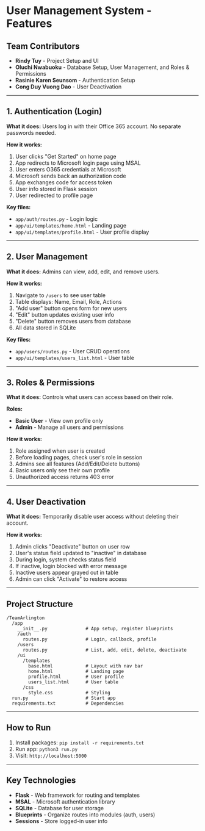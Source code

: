 # User Management System - Features

## Team Contributors
- **Rindy Tuy** - Project Setup and UI
- **Oluchi Nwabuoku** - Database Setup, User Management, and Roles & Permissions
- **Rasinie Karen Seunsom** - Authentication Setup
- **Cong Duy Vuong Dao** - User Deactivation

---

## 1. Authentication (Login)

**What it does:** Users log in with their Office 365 account. No separate passwords needed.

**How it works:**
1. User clicks "Get Started" on home page
2. App redirects to Microsoft login page using MSAL
3. User enters O365 credentials at Microsoft
4. Microsoft sends back an authorization code
5. App exchanges code for access token
6. User info stored in Flask session
7. User redirected to profile page

**Key files:**
- `app/auth/routes.py` - Login logic
- `app/ui/templates/home.html` - Landing page
- `app/ui/templates/profile.html` - User profile display

---

## 2. User Management

**What it does:** Admins can view, add, edit, and remove users.

**How it works:**
1. Navigate to `/users` to see user table
2. Table displays: Name, Email, Role, Actions
3. "Add user" button opens form for new users
4. "Edit" button updates existing user info
5. "Delete" button removes users from database
6. All data stored in SQLite


**Key files:**
- `app/users/routes.py` - User CRUD operations
- `app/ui/templates/users_list.html` - User table

---

## 3. Roles & Permissions

**What it does:** Controls what users can access based on their role.

**Roles:**
- **Basic User** - View own profile only
- **Admin** - Manage all users and permissions

**How it works:**
1. Role assigned when user is created
2. Before loading pages, check user's role in session
3. Admins see all features (Add/Edit/Delete buttons)
4. Basic users only see their own profile
5. Unauthorized access returns 403 error


---

## 4. User Deactivation

**What it does:** Temporarily disable user access without deleting their account.

**How it works:**
1. Admin clicks "Deactivate" button on user row
2. User's status field updated to "inactive" in database
3. During login, system checks status field
4. If inactive, login blocked with error message
5. Inactive users appear grayed out in table
6. Admin can click "Activate" to restore access


---

## Project Structure

```
/TeamArlington
  /app
    __init__.py              # App setup, register blueprints
    /auth
      routes.py              # Login, callback, profile
    /users
      routes.py              # List, add, edit, delete, deactivate
    /ui
      /templates
        base.html            # Layout with nav bar
        home.html            # Landing page
        profile.html         # User profile
        users_list.html      # User table
      /css
        style.css            # Styling
  run.py                     # Start app
  requirements.txt           # Dependencies
```

---

## How to Run

1. Install packages: `pip install -r requirements.txt`
2. Run app: `python3 run.py`
3. Visit: `http://localhost:5000`

---

## Key Technologies

- **Flask** - Web framework for routing and templates
- **MSAL** - Microsoft authentication library
- **SQLite** - Database for user storage
- **Blueprints** - Organize routes into modules (auth, users)
- **Sessions** - Store logged-in user info
